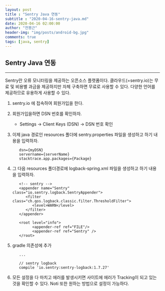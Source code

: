 ```yaml
---
layout: post
title : "Sentry Java 연동"
subtitle : "2020-04-16-sentry-java.md"
date: 2020-04-16 02:00:00
author: "전봉근"
header-img: "img/posts/android-bg.jpg"
comments: true
tags: [java, sentry]
---
```


## Sentry Java 연동
----------------------------------------------------------------

Sentry란 오류 모니터링을 제공하는 오픈소스 플랫폼이다. 클라우드(=sentry.io)는 무료 및 비용별 과금을 제공하지만 자체 구축하면 무료로 사용할 수 있다. 다양한 언어를 제공하므로 유용하게 사용할 수 있다.

1. sentry.io 에 접속하여 회원가입을 한다.

2. 회원가입을하면 DSN 번호를 확인하자.
   - Settings -> Client Keys (DSN) -> DSN 번호 확인

3. 이제 java 경로인 resources 폴더에 sentry.properties 파일을 생성하고 하기 내용을 입력하자.
   ```
      dsn={myDSN}
      servername={serverName}
      stacktrace.app.packages={Package}
   ```

4. 그 다음 resources 폴더경로에 logback-spring.xml 파일을 생성하고 하기 내용을 입력하자.
   ```
      <!-- sentry -->
      <appender name="Sentry" class="io.sentry.logback.SentryAppender">
         <filter class="ch.qos.logback.classic.filter.ThresholdFilter">
            <level>WARN</level>
         </filter>
      </appender>

      <root level="info">
            <appender-ref ref="FILE"/>
            <appender-ref ref="Sentry" />
      </root>
   ```

5. gradle 의존성에 추가
   ```
      ...

      // sentry logback
      compile 'io.sentry:sentry-logback:1.7.27'
   ```

6. 모든 설정을 다 마치고 에러를 발생시키면 사이트에 에러가 Tracking이 되고 있는 것을 확인할 수 있다. Noti 또한 원하는 방법으로 설정이 가능하다.